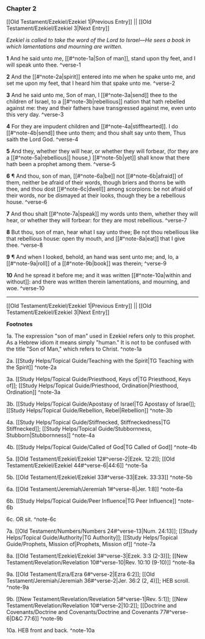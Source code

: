 ### Chapter 2

[[Old Testament/Ezekiel/Ezekiel 1|Previous Entry]]  ||  [[Old Testament/Ezekiel/Ezekiel 3|Next Entry]]

*Ezekiel is called to take the word of the Lord to Israel—He sees a book in which lamentations and mourning are written.*

**1**  And he said unto me, [[#^note-1a|Son of man]], stand upon thy feet, and I will speak unto thee. ^verse-1

**2**  And the [[#^note-2a|spirit]] entered into me when he spake unto me, and set me upon my feet, that I heard him that spake unto me. ^verse-2

**3**  And he said unto me, Son of man, I [[#^note-3a|send]] thee to the children of Israel, to a [[#^note-3b|rebellious]] nation that hath rebelled against me: they and their fathers have transgressed against me, even unto this very day. ^verse-3

**4**  For they are impudent children and [[#^note-4a|stiffhearted]]. I do [[#^note-4b|send]] thee unto them; and thou shalt say unto them, Thus saith the Lord God. ^verse-4

**5**  And they, whether they will hear, or whether they will forbear, (for they are a [[#^note-5a|rebellious]] house,) [[#^note-5b|yet]] shall know that there hath been a prophet among them. ^verse-5

**6**  ¶ And thou, son of man, [[#^note-6a|be]] not [[#^note-6b|afraid]] of them, neither be afraid of their words, though briers and thorns be with thee, and thou dost [[#^note-6c|dwell]] among scorpions: be not afraid of their words, nor be dismayed at their looks, though they be a rebellious house. ^verse-6

**7**  And thou shalt [[#^note-7a|speak]] my words unto them, whether they will hear, or whether they will forbear: for they are most rebellious. ^verse-7

**8**  But thou, son of man, hear what I say unto thee; Be not thou rebellious like that rebellious house: open thy mouth, and [[#^note-8a|eat]] that I give thee. ^verse-8

**9**  ¶ And when I looked, behold, an hand was sent unto me; and, lo, a [[#^note-9a|roll]] of a [[#^note-9b|book]] was therein; ^verse-9

**10**  And he spread it before me; and it was written [[#^note-10a|within and without]]: and there was written therein lamentations, and mourning, and woe. ^verse-10


---
[[Old Testament/Ezekiel/Ezekiel 1|Previous Entry]]  ||  [[Old Testament/Ezekiel/Ezekiel 3|Next Entry]]


**Footnotes**


1a. The expression "son of man" used in Ezekiel refers only to this prophet. As a Hebrew idiom it means simply "human." It is not to be confused with the title "Son of Man," which refers to Christ. ^note-1a

2a. [[Study Helps/Topical Guide/Teaching with the Spirit|TG Teaching with the Spirit]] ^note-2a

3a. [[Study Helps/Topical Guide/Priesthood, Keys of|TG Priesthood, Keys of]]; [[Study Helps/Topical Guide/Priesthood, Ordination|Priesthood, Ordination]] ^note-3a

3b. [[Study Helps/Topical Guide/Apostasy of Israel|TG Apostasy of Israel]]; [[Study Helps/Topical Guide/Rebellion, Rebel|Rebellion]] ^note-3b

4a. [[Study Helps/Topical Guide/Stiffnecked, Stiffneckedness|TG Stiffnecked]]; [[Study Helps/Topical Guide/Stubbornness, Stubborn|Stubbornness]] ^note-4a

4b. [[Study Helps/Topical Guide/Called of God|TG Called of God]] ^note-4b

5a. [[Old Testament/Ezekiel/Ezekiel 12#^verse-2|Ezek. 12:2]]; [[Old Testament/Ezekiel/Ezekiel 44#^verse-6|44:6]] ^note-5a

5b. [[Old Testament/Ezekiel/Ezekiel 33#^verse-33|Ezek. 33:33]] ^note-5b

6a. [[Old Testament/Jeremiah/Jeremiah 1#^verse-8|Jer. 1:8]] ^note-6a

6b. [[Study Helps/Topical Guide/Peer Influence|TG Peer Influence]] ^note-6b

6c. OR sit. ^note-6c

7a. [[Old Testament/Numbers/Numbers 24#^verse-13|Num. 24:13]]; [[Study Helps/Topical Guide/Authority|TG Authority]]; [[Study Helps/Topical Guide/Prophets, Mission of|Prophets, Mission of]] ^note-7a

8a. [[Old Testament/Ezekiel/Ezekiel 3#^verse-3|Ezek. 3:3 (2-3)]]; [[New Testament/Revelation/Revelation 10#^verse-10|Rev. 10:10 (9-10)]] ^note-8a

9a. [[Old Testament/Ezra/Ezra 6#^verse-2|Ezra 6:2]]; [[Old Testament/Jeremiah/Jeremiah 36#^verse-2|Jer. 36:2 (2, 4)]]; HEB scroll.  ^note-9a

9b. [[New Testament/Revelation/Revelation 5#^verse-1|Rev. 5:1]]; [[New Testament/Revelation/Revelation 10#^verse-2|10:2]]; [[Doctrine and Covenants/Doctrine and Covenants/Doctrine and Covenants 77#^verse-6|D&C 77:6]] ^note-9b

10a. HEB front and back. ^note-10a